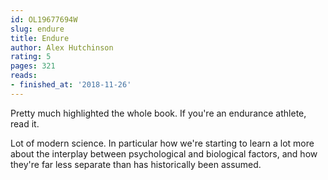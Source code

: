 ```yaml
---
id: OL19677694W
slug: endure
title: Endure
author: Alex Hutchinson
rating: 5
pages: 321
reads:
- finished_at: '2018-11-26'
---
```

Pretty much highlighted the whole book. If you're an endurance athlete, read it.

Lot of modern science. In particular how we're starting to learn a lot more about the interplay between psychological and biological factors, and how they're far less separate than has historically been assumed.
